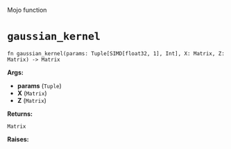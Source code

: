 Mojo function

# `gaussian_kernel`

```mojo
fn gaussian_kernel(params: Tuple[SIMD[float32, 1], Int], X: Matrix, Z: Matrix) -> Matrix
```

**Args:**

- **params** (`Tuple`)
- **X** (`Matrix`)
- **Z** (`Matrix`)

**Returns:**

`Matrix`

**Raises:**

